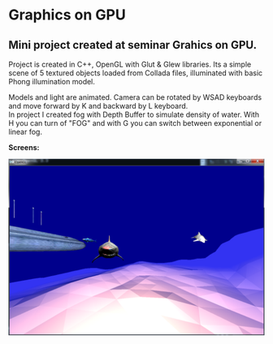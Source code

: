 
# Graphics on GPU 

## Mini project created at seminar Grahics on GPU.  


Project is created in C++, OpenGL with Glut & Glew libraries.
Its a simple scene of 5 textured objects loaded from Collada files, 
illuminated with basic Phong illumination model.

Models and light are animated. Camera can be rotated by WSAD keyboards and move forward by K and backward by L keyboard.  
In project I created fog with Depth Buffer to simulate density of water.
With H you can turn of "FOG" and with G you can switch between exponential or linear fog.

**Screens:**

![Scene](https://github.com/sarvasrobert/Scholar/blob/master/Graphics%20in%20GPU/GPU_PROJECT.png?raw=true)


	
